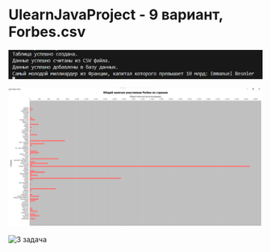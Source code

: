 # UlearnJavaProject - 9 вариант, Forbes.csv

![1 задача](image.png)

![2 задча](image-1.png)

![3 задача](image-3.png)